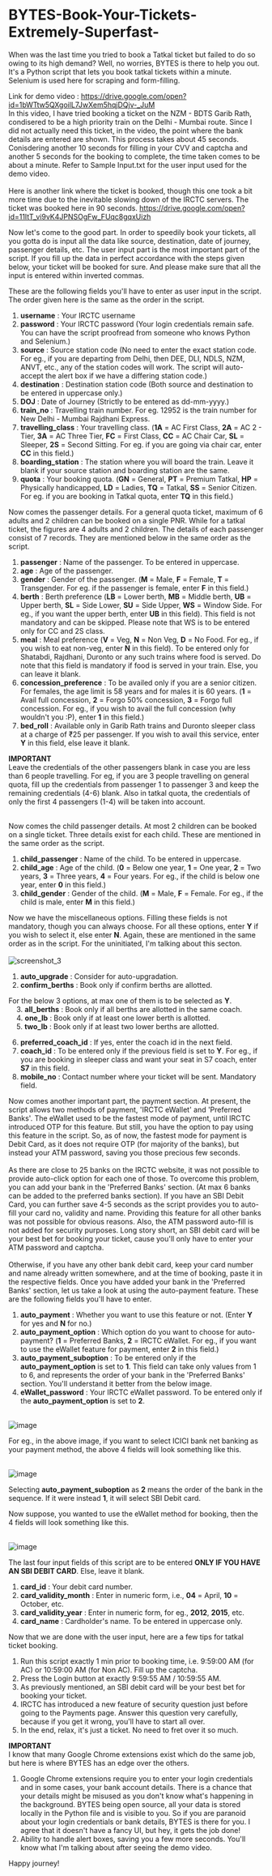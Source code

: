 # BYTES-Book-Your-Tickets-Extremely-Superfast-

When was the last time you tried to book a Tatkal ticket but failed to do so owing to its high demand? Well, no worries, BYTES is there to help you out. It's a Python script that lets you book tatkal tickets within a minute. Selenium is used here for scraping and form-filling. 

Link for demo video : https://drive.google.com/open?id=1bWTtw5QXgoilL7JwXem5hqjDQjv-_JuM <br />
In this video, I have tried booking a ticket on the NZM - BDTS Garib Rath, condisered to be a high priority train on the Delhi - Mumbai route. Since I did not actually need this ticket, in the video, the point where the bank details are entered are shown. This process takes about 45 seconds. Conisdering another 10 seconds for filling in your CVV and captcha and another 5 seconds for the booking to complete, the time taken comes to be about a minute.
Refer to Sample Input.txt for the user input used for the demo video. <br /><br />
Here is another link where the ticket is booked, though this one took a bit more time due to the inevitable slowing down of the IRCTC servers. The ticket was booked here in 90 seconds.
https://drive.google.com/open?id=11ItT_vi9vK4JPNSOgFw_FUqc8gqxUizh

Now let's come to the good part. In order to speedily book your tickets, all you gotta do is input all the data like source, destination, date of journey, passenger details, etc. The user input part is the most important part of the script. If you fill up the data in perfect accordance with the steps given below, your ticket will be booked for sure. And please make sure that all the input is entered within inverted commas. 

These are the following fields you'll have to enter as user input in the script. The order given here is the same as the order in the script.

1. **username** : Your IRCTC username
2. **password** : Your IRCTC password (Your login credentials remain safe. You can have the script proofread from someone who knows                       Python and Selenium.)
3. **source** : Source station code (No need to enter the exact station code. For eg., if you are departing from Delhi, then DEE, DLI,                   NDLS, NZM, ANVT, etc., any of the station codes will work. The script will auto-accept the alert box if we have a                       differing station code.)
4. **destination** : Destination station code (Both source and destination to be entered in uppercase only.)
5. **DOJ** : Date of Journey (Strictly to be entered as dd-mm-yyyy.)
6. **train_no** : Travelling train number. For eg. 12952 is the train number for New Delhi - Mumbai Rajdhani Express.
7. **travelling_class** : Your travelling class. (**1A** = AC First Class, **2A** = AC 2 - Tier, **3A** = AC Three Tier, **FC** = First                           Class, **CC** = AC Chair Car, **SL** = Sleeper, **2S** = Second Sitting. For eg. if you are going via chair                             car, enter **CC** in this field.)
8. **boarding_station** : The station where you will board the train. Leave it blank if your source station and boarding station are the                           same.
9. **quota** : Your booking quota. (**GN** = General, **PT** = Premium Tatkal, **HP** = Physically handicapped, **LD** = Ladies, **TQ**                = Tatkal, **SS** = Senior Citizen. For eg. if you are booking in Tatkal quota, enter **TQ** in this field.)

Now comes the passenger details. For a general quota ticket, maximum of 6 adults and 2 children can be booked on a single PNR. While for a tatkal ticket, the figures are 4 adults and 2 children. The details of each passenger consist of 7 records. They are mentioned below in the same order as the script.

1. **passenger** : Name of the passenger. To be entered in uppercase.
2. **age** : Age of the passenger.
3. **gender** : Gender of the passenger. (**M** = Male, **F** = Female, **T** = Transgender. For eg. if the passenger is female, enter                   **F** in this field.)
4. **berth** : Berth preference (**LB** = Lower berth, **MB** = Middle berth, **UB** = Upper berth, **SL** = Side Lower, **SU** = Side                  Upper, **WS** = Window Side. For eg., if you want the upper berth, enter **UB** in this field). This field is not                        mandatory and can be skipped. Please note that WS is to be entered only for CC and 2S class.
5. **meal** : Meal preference (**V** = Veg, **N** = Non Veg, **D** = No Food. For eg., if you wish to eat non-veg, enter **N** in this                 field). To be entered only for Shatabdi, Rajdhani, Duronto or any such trains where food is served. Do note that this                   field is mandatory if food is served in your train. Else, you can leave it blank.
6. **concession_preference** : To be availed only if you are a senior citizen. For females, the age limit is 58 years and for males it                                  is 60 years. (**1** = Avail full concession, **2** = Forgo 50% concession, **3** = Forgo full concession.                                For eg., if you wish to avail the full concession (why wouldn't you :P), enter **1** in this field.)
7. **bed_roll** : Available only in Garib Rath trains and Duronto sleeper class at a charge of ₹25 per passenger. If you wish to avail                     this service, enter **Y** in this field, else leave it blank.

**IMPORTANT** <br />
Leave the credentials of the other passengers blank in case you are less than 6 people travelling. For eg, if you are 3 people travelling on general quota, fill up the credentials from passenger 1 to passenger 3 and keep the remaining credentials (4-6) blank.
Also in tatkal quota, the credentials of only the first 4 passengers (1-4) will be taken into account. <br /><br />

Now comes the child passenger details. At most 2 children can be booked on a single ticket. Three details exist for each child. These are mentioned in the same order as the script.
1. **child_passenger** : Name of the child. To be entered in uppercase.
2. **child_age** : Age of the child. (**0** = Below one year, **1** = One year, **2** = Two years, **3** = Three years, **4** = Four                        years. For eg., if the child is below one year, enter **0** in this field.)
3. **child_gender** : Gender of the child. (**M** = Male, **F** = Female. For eg., if the child is male, enter **M** in this field.)

Now we have the miscellaneous options. Filling these fields is not mandatory, though you can always choose. For all these options, enter **Y** if you wish to select it, else enter **N**. Again, these are mentioned in the same order as in the script. For the uninitiated, I'm talking about this secton. <br /><br />
![screenshot_3](https://user-images.githubusercontent.com/29803330/35811911-a6597d56-0ab5-11e8-9d0d-eeb64b7ccd66.jpg) <br />

1. **auto_upgrade** : Consider for auto-upgradation.
2. **confirm_berths** : Book only if confirm berths are allotted.

For the below 3 options, at max one of them is to be selected as **Y**. <br />
&nbsp; &nbsp; 3. **all_berths** : Book only if all berths are allotted in the same coach. <br />
&nbsp; &nbsp; 4. **one_lb** : Book only if at least one lower berth is allotted. <br />
&nbsp; &nbsp; 5. **two_lb** : Book only if at least two lower berths are allotted. <br />

6. **preferred_coach_id** : If yes, enter the coach id in the next field.
7. **coach_id** : To be entered only if the previous field is set to **Y**. For eg., if you are booking in sleeper class and want your                     seat in S7 coach, enter **S7** in this field.
8. **mobile_no** : Contact number where your ticket will be sent. Mandatory field.

Now comes another important part, the payment section. At present, the script allows two methods of payment, 'IRCTC eWallet' and 'Preferred Banks'. The eWallet used to be the fastest mode of payment, until IRCTC introduced OTP for this feature. But still, you have the option to pay using this feature in the script. So, as of now, the fastest mode for payment is Debit Card, as it does not require OTP (for majority of the banks), but instead your ATM password, saving you those precious few seconds. <br /><br />
As there are close to 25 banks on the IRCTC website, it was not possible to provide auto-click option for each one of those. To overcome this problem, you can add your bank in the 'Preferred Banks' section. (At max 6 banks can be added to the preferred banks section).
If you have an SBI Debit Card, you can further save 4-5 seconds as the script provides you to auto-fill your card no, validity and name. Providing this feature for all other banks was not possible for obvious reasons. Also, the ATM password auto-fill is not added for security purposes. Long story short, an SBI debit card will be your best bet for booking your ticket, cause you'll only have to enter your ATM password and captcha. <br /><br />
Otherwise, if you have any other bank debit card, keep your card number and name already written somewhere, and at the time of booking, paste it in the respective fields.
Once you have added your bank in the 'Preferred Banks' section, let us take a look at using the auto-payment feature. These are the following fields you'll have to enter.
1. **auto_payment** : Whether you want to use this feature or not. (Enter **Y** for yes and **N** for no.)
2. **auto_payment_option** : Which option do you want to choose for auto-payment? (**1** = Preferred Banks, **2** = IRCTC eWallet. For                                eg., if you want to use the eWallet feature for payment, enter **2** in this field.)
3. **auto_payment_suboption** : To be entered only if the **auto_payment_option** is set to **1**. This field can take only values from                                 1 to 6, and represents the order of your bank in the 'Preferred Banks' section. You'll understand it                                     better from the below image.
4. **eWallet_password** : Your IRCTC eWallet password. To be entered only if the **auto_payment_option** is set to **2**.

<br />![image](https://user-images.githubusercontent.com/29803330/35818504-46978f6e-0ac6-11e8-95dd-191b55ebe8bf.png)<br />

For eg., in the above image, if you want to select ICICI bank net banking as your payment method, the above 4 fields will look something like this.

<br />![image](https://user-images.githubusercontent.com/29803330/35818744-d07cd48c-0ac6-11e8-9963-d4af076d0482.png)<br />

Selecting **auto_payment_suboption** as **2** means the order of the bank in the sequence. If it were instead **1**, it will select SBI Debit card.

Now suppose, you wanted to use the eWallet method for booking, then the 4 fields will look something like this.

<br />![image](https://user-images.githubusercontent.com/29803330/35819000-811c1604-0ac7-11e8-9dc3-7860f41b2575.png)<br />

The last four input fields of this script are to be entered **ONLY IF YOU HAVE AN SBI DEBIT CARD**. Else, leave it blank.
1. **card_id** : Your debit card number.
2. **card_validity_month** : Enter in numeric form, i.e., **04** = April, **10** = October, etc.
3. **card_validity_year** : Enter in numeric form, for eg., **2012**, **2015**, etc.
4. **card_name** : Cardholder's name. To be entered in uppercase only.

Now that we are done with the user input, here are a few tips for tatkal ticket booking.
1. Run this script exactly 1 min prior to booking time, i.e. 9:59:00 AM (for AC) or 10:59:00 AM (for Non AC). Fill up the captcha.
2. Press the Login button at exactly 9:59:55 AM / 10:59:55 AM.
3. As previously mentioned, an SBI debit card will be your best bet for booking your ticket.
4. IRCTC has introduced a new feature of security question just before going to the Payments page. Answer this question very carefully,    because if you get it wrong, you'll have to start all over.
5. In the end, relax, it's just a ticket. No need to fret over it so much.

**IMPORTANT** <br />
I know that many Google Chrome extensions exist which do the same job, but here is where BYTES has an edge over the others.
1. Google Chrome extensions require you to enter your login credentials and in some cases, your bank account details. There is a chance that your details might be misused as you don't know what's happening in the background. BYTES being open source, all your data is stored locally in the Python file and is visible to you. So if you are paranoid about your login credentials or bank details, BYTES is there for you. I agree that it doesn't have a fancy UI, but hey, it gets the job done!
2. Ability to handle alert boxes, saving you a few more seconds. You'll know what I'm talking about after seeing the demo video.

Happy journey!
